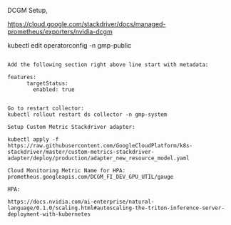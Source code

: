 DCGM Setup,

https://cloud.google.com/stackdriver/docs/managed-prometheus/exporters/nvidia-dcgm

kubectl edit operatorconfig -n gmp-public
```

Add the following section right above line start with metadata:

features:
      targetStatus:
        enabled: true


Go to restart collector:
kubectl rollout restart ds collector -n gmp-system

Setup Custom Metric Stackdriver adapter:

kubectl apply -f https://raw.githubusercontent.com/GoogleCloudPlatform/k8s-stackdriver/master/custom-metrics-stackdriver-adapter/deploy/production/adapter_new_resource_model.yaml

Cloud Monitoring Metric Name for HPA:
prometheus.googleapis.com/DCGM_FI_DEV_GPU_UTIL/gauge

HPA:

https://docs.nvidia.com/ai-enterprise/natural-language/0.1.0/scaling.html#autoscaling-the-triton-inference-server-deployment-with-kubernetes